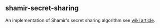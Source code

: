 ## shamir-secret-sharing

An implementation of Shamir's secret sharing algorithm see [wiki article](https://en.wikipedia.org/wiki/Shamir%27s_Secret_Sharing).
